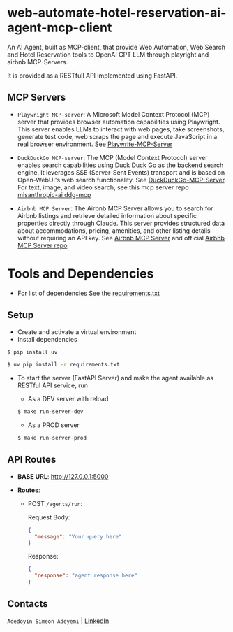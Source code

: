 # web-automate-hotel-reservation-ai-agent-mcp-client

An AI Agent, built as MCP-client, that provide Web Automation, Web Search and Hotel Reservation tools to OpenAI GPT LLM through playright and airbnb MCP-Servers.

It is provided as a RESTfull API implemented using FastAPI.

## MCP Servers

- `Playwright MCP-server`:
  A Microsoft Model Context Protocol (MCP) server that provides browser automation capabilities using Playwright. This server enables LLMs to interact with web pages, take screenshots, generate test code, web scraps the page and execute JavaScript in a real browser environment. See [Playwrite-MCP-Server](https://github.com/executeautomation/mcp-playwright)

- `DuckDuckGo MCP-server`:
  The MCP (Model Context Protocol) server enables search capabilities using Duck Duck Go as the backend search engine. It leverages SSE (Server-Sent Events) transport and is based on Open-WebUI's web search functionality. See [DuckDuckGo-MCP-Server](https://playbooks.com/mcp/nickclyde-duckduckgo-search). For text, image, and video search, see this mcp server repo [misanthropic-ai ddg-mcp](https://github.com/misanthropic-ai/ddg-mcp)

- `Airbnb MCP Server`:
  The Airbnb MCP Server allows you to search for Airbnb listings and retrieve detailed information about specific properties directly through Claude. This server provides structured data about accommodations, pricing, amenities, and other listing details without requiring an API key. See [Airbnb MCP Server](https://playbooks.com/mcp/openbnb-airbnb) and official [Airbnb MCP Server repo](https://github.com/openbnb-org/mcp-server-airbnb).

# Tools and Dependencies

- For list of dependencies See the [requirements.txt](!requirements.txt)

## Setup

- Create and activate a virtual environment
- Install dependencies

```bash
$ pip install uv
```

```bash
$ uv pip install -r requirements.txt
```

- To start the server (FastAPI Server) and make the agent available as RESTful API service, run

  - As a DEV server with reload

  ```bash
  $ make run-server-dev
  ```

  - As a PROD server

  ```bash
  $ make run-server-prod
  ```

## API Routes

- **BASE URL**: http://127.0.0.1:5000

- **Routes**:

  - POST `/agents/run`:

    Request Body:

    ```json
    {
      "message": "Your query here"
    }
    ```

    Response:

    ```json
    {
      "response": "agent response here"
    }
    ```

## Contacts

`Adedoyin Simeon Adeyemi` | [LinkedIn](https://www.linkedin.com/in/adedoyin-adeyemi-a7827b160/)
